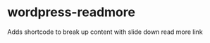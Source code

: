 wordpress-readmore
==============

Adds shortcode to break up content with slide down read more link